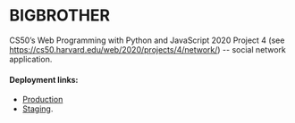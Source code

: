 # BIGBROTHER
CS50’s Web Programming with Python and JavaScript 2020 Project 4 (see https://cs50.harvard.edu/web/2020/projects/4/network/) -- social network application.

#### Deployment links:
- [Production](https://big-brother-app.herokuapp.com/)
- [Staging](https://big-brother-app.herokuapp.com/).
